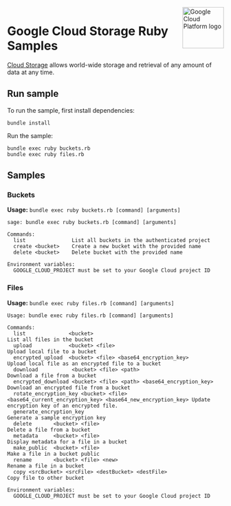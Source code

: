 <img src="https://avatars2.githubusercontent.com/u/2810941?v=3&s=96" alt="Google Cloud Platform logo" title="Google Cloud Platform" align="right" height="96" width="96"/>

# Google Cloud Storage Ruby Samples

[Cloud Storage][storage_docs] allows world-wide storage and retrieval of any
amount of data at any time.

[storage_docs]: https://cloud.google.com/storage/docs/

## Run sample

To run the sample, first install dependencies:

    bundle install

Run the sample:

    bundle exec ruby buckets.rb
    bundle exec ruby files.rb

## Samples

### Buckets

**Usage:** `bundle exec ruby buckets.rb [command] [arguments]`

```
sage: bundle exec ruby buckets.rb [command] [arguments]

Commands:
  list               List all buckets in the authenticated project
  create <bucket>    Create a new bucket with the provided name
  delete <bucket>    Delete bucket with the provided name

Environment variables:
  GOOGLE_CLOUD_PROJECT must be set to your Google Cloud project ID
```

### Files

**Usage:** `bundle exec ruby files.rb [command] [arguments]`

```
Usage: bundle exec ruby files.rb [command] [arguments]

Commands:
  list              <bucket>                                        List all files in the bucket
  upload            <bucket> <file>                                 Upload local file to a bucket
  encrypted_upload  <bucket> <file> <base64_encryption_key>         Upload local file as an encrypted file to a bucket
  download           <bucket> <file> <path>                         Download a file from a bucket
  encrypted_download <bucket> <file> <path> <base64_encryption_key> Download an encrypted file from a bucket
  rotate_encryption_key <bucket> <file> <base64_current_encryption_key> <base64_new_encryption_key> Update encryption key of an encrypted file.
  generate_encryption_key                                           Generate a sample encryption key
  delete       <bucket> <file>                                      Delete a file from a bucket
  metadata     <bucket> <file>                                      Display metadata for a file in a bucket
  make_public  <bucket> <file>                                      Make a file in a bucket public
  rename       <bucket> <file> <new>                                Rename a file in a bucket
  copy <srcBucket> <srcFile> <destBucket> <destFile>                Copy file to other bucket

Environment variables:
  GOOGLE_CLOUD_PROJECT must be set to your Google Cloud project ID
```
